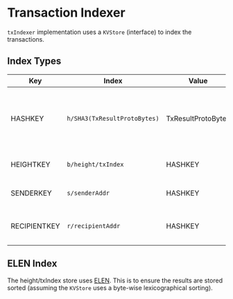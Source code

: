 # Transaction Indexer

`txIndexer` implementation uses a `KVStore` (interface) to index the transactions.

## Index Types

| Key          | Index                        | Value              | Description                                                        |
| ------------ | ---------------------------- | ------------------ | ------------------------------------------------------------------ |
| HASHKEY      | `h/SHA3(TxResultProtoBytes)` | TxResultProtoBytes | store value by hash (the key here is equivalent to the VALs below) |
| HEIGHTKEY    | `b/height/txIndex`           | HASHKEY            | store hashKey by height                                            |
| SENDERKEY    | `s/senderAddr`               | HASHKEY            | store hashKey by sender                                            |
| RECIPIENTKEY | `r/recipientAddr`            | HASHKEY            | store hashKey by recipient (if not empty)                          |

## ELEN Index

The height/txIndex store uses [ELEN](https://github.com/jordanorelli/lexnum/blob/master/elen.pdf). This is to ensure the results are stored sorted (assuming the `KVStore` uses a byte-wise lexicographical sorting).

<!-- GITHUB_WIKI: persistence/indexer/readme -->
